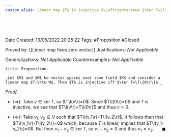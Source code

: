 ```yaml
---
custom_alias: Linear map $T$ is injective $\Leftrightarrow$ $\ker T=\l\{0\r\}$
---
```


<br />
<br />

Date Created: 13/05/2022 20:25:22
Tags: #Proposition #Closed

Proved by: [[Linear map fixes zero vector]]
Justifications: _Not Applicable_

Generalizations: _Not Applicable_
Counterexamples: _Not Applicable_

``` ad-Proposition
title: Proposition.

_Let $V$ and $W$ be vector spaces over some field $K$ and consider a linear map $T:V\to W$. Then $T$ is injective iff $\ker T=\l\{0\r\}$._

```

_Proof_.
* ($\Rightarrow$): Take $v\in\ker T$, so $T\l(v\r)=0$. Since $T\l(0\r)=0$ and $T$ is injective, we see that $T\l(v\r)=T\l(0\r)$ and thus $v=0$.

* ($\Leftarrow$): Take $v_1,v_2\in V$ such that $T\l(v_1\r)=T\l(v_2\r)$. It follows then that $T\l(v_1\r)-T\l(v_2\r)=0$ which, because $T$ is linear, implies that $T\l(v_1-v_2\r)=0$. But then $v_1-v_2\in\ker T$, so $v_1-v_2=0$ and thus $v_1=v_2$.<span style="float:right;">$\blacksquare$</span>
